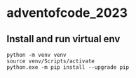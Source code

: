 # adventofcode_2023

## Install and run virtual env
```
python -m venv venv
source venv/Scripts/activate
python.exe -m pip install --upgrade pip
```